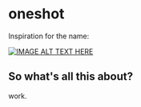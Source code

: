 # oneshot
Inspiration for the name:

[![IMAGE ALT TEXT HERE](https://img.youtube.com/vi/_Yhyp-_hX2s/0.jpg)](https://www.youtube.com/watch?v=_Yhyp-_hX2s)

## So what's all this about?
work.
